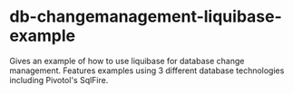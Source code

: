 db-changemanagement-liquibase-example
=====================================

Gives an example of how to use liquibase for database change management. Features examples using 3 different database technologies including Pivotol's SqlFire.
